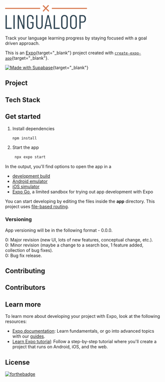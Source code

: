 ![LinguaLoop Logo](assets/images/linguaLoopLogo.png) 

Track your language learning progress by staying focused with a goal driven approach.

This is an [Expo](https://expo.dev){target="_blank"} project created with [`create-expo-app`](https://www.npmjs.com/package/create-expo-app){target="_blank"}.

[![Made with Supabase](https://supabase.com/badge-made-with-supabase-dark.svg)](https://supabase.com){target="_blank"}

## Project

## Tech Stack

## Get started

1. Install dependencies

   ```bash
   npm install
   ```

2. Start the app

   ```bash
    npx expo start
   ```

In the output, you'll find options to open the app in a

- [development build](https://docs.expo.dev/develop/development-builds/introduction/)
- [Android emulator](https://docs.expo.dev/workflow/android-studio-emulator/)
- [iOS simulator](https://docs.expo.dev/workflow/ios-simulator/)
- [Expo Go](https://expo.dev/go), a limited sandbox for trying out app development with Expo

You can start developing by editing the files inside the **app** directory. This project uses [file-based routing](https://docs.expo.dev/router/introduction).

### Versioning 

App versioning will be in the following format - 0.0.0.

0: Major revision (new UI, lots of new features, conceptual change, etc.).  
0: Minor revision (maybe a change to a search box, 1 feature added, collection of bug fixes).  
0: Bug fix release.

## Contributing

## Contributors

## Learn more

To learn more about developing your project with Expo, look at the following resources:

- [Expo documentation](https://docs.expo.dev/): Learn fundamentals, or go into advanced topics with our [guides](https://docs.expo.dev/guides).
- [Learn Expo tutorial](https://docs.expo.dev/tutorial/introduction/): Follow a step-by-step tutorial where you'll create a project that runs on Android, iOS, and the web.

## License

[![forthebadge](https://forthebadge.com/images/badges/built-with-love.svg)](https://forthebadge.com)